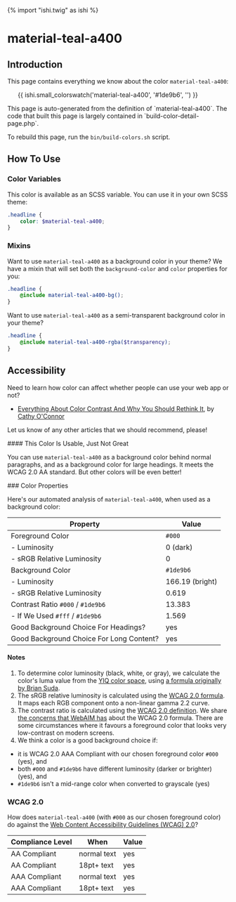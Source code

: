 {% import "ishi.twig" as ishi %}
# material-teal-a400

## Introduction

This page contains everything we know about the color `material-teal-a400`:

<div class="grid">
    <div class="cell">
        <div class="swatch">
            <ul>
                {{ ishi.small_colorswatch('material-teal-a400', '#1de9b6', '') }}
            </ul>
        </div>
    </div>
</div>

<div class="callout attention" markdown="1">
This page is auto-generated from the definition of `material-teal-a400`. The code that built this page is largely contained in `build-color-detail-page.php`.

To rebuild this page, run the `bin/build-colors.sh` script.
</div>

## How To Use

### Color Variables

This color is available as an SCSS variable. You can use it in your own SCSS theme:

```scss
.headline {
    color: $material-teal-a400;
}
```

### Mixins

Want to use `material-teal-a400` as a background color in your theme? We have a mixin that will set both the `background-color` and `color` properties for you:

```scss
.headline {
    @include material-teal-a400-bg();
}
```

Want to use `material-teal-a400` as a semi-transparent background color in your theme?

```scss
.headline {
    @include material-teal-a400-rgba($transparency);
}
```

## Accessibility

Need to learn how color can affect whether people can use your web app or not?

* [Everything About Color Contrast And Why You Should Rethink It](https://www.smashingmagazine.com/2014/10/color-contrast-tips-and-tools-for-accessibility/), by [Cathy O'Connor](http://www.twitter.com/cagocon)

Let us know of any other articles that we should recommend, please!
<div class="callout warning" markdown="1">
#### This Color Is Usable, Just Not Great

You can use `material-teal-a400` as a background color behind normal paragraphs, and as a background color for large headings. It meets the WCAG 2.0 AA standard. But other colors will be even better!
</div>
### Color Properties

Here's our automated analysis of `material-teal-a400`, when used as a background color:

Property | Value
---------|------
Foreground Color | `#000`
- Luminosity | 0 (dark)
- sRGB Relative Luminosity | 0
Background Color | `#1de9b6`
- Luminosity | 166.19 (bright)
- sRGB Relative Luminosity | 0.619
Contrast Ratio `#000` / `#1de9b6` | 13.383
- If We Used `#fff` / `#1de9b6` | 1.569
Good Background Choice For Headings? | yes
Good Background Choice For Long Content? | yes

#### Notes

1. To determine color luminosity (black, white, or gray), we calculate the color's luma value from the [YIQ color space](https://en.wikipedia.org/wiki/YIQ), using [a formula originally by Brian Suda](https://24ways.org/2010/calculating-color-contrast/).
1. The sRGB relative luminosity is calculated using the [WCAG 2.0 formula](https://www.w3.org/TR/WCAG20/#relativeluminancedef). It maps each RGB component onto a non-linear gamma 2.2 curve.
1. The contrast ratio is calculated using the [WCAG 2.0 definition](https://www.w3.org/TR/2008/REC-WCAG20-20081211/#contrast-ratiodef). We share [the concerns that WebAIM has](http://webaim.org/blog/wcag-2-1-feedback/) about the WCAG 2.0 formula. There are some circumstances where it favours a foreground color that looks very low-contrast on modern screens.
1. We think a color is a good background choice if:
  - it is WCAG 2.0 AAA Compliant with our chosen foreground color `#000` (yes), and
  - both `#000` and `#1de9b6` have different luminosity (darker or brighter) (yes), and
  - `#1de9b6` isn't a mid-range color when converted to grayscale (yes)

### WCAG 2.0

How does `material-teal-a400` (with `#000` as our chosen foreground color) do against the [Web Content Accessibility Guidelines (WCAG) 2.0](https://www.w3.org/TR/WCAG20/)?

Compliance Level | When | Value
-----------------|------|------
AA Compliant | normal text | yes
AA Compliant | 18pt+ text | yes
AAA Compliant | normal text | yes
AAA Compliant | 18pt+ text | yes